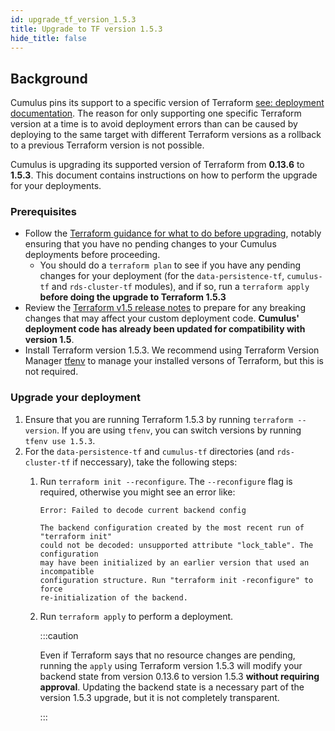 ```yaml
---
id: upgrade_tf_version_1.5.3
title: Upgrade to TF version 1.5.3
hide_title: false
---
```


## Background

Cumulus pins its support to a specific version of Terraform [see: deployment documentation](../deployment/README.md#install-terraform). The reason for only supporting one specific Terraform version at a time is to avoid deployment errors than can be caused by deploying to the same target with different Terraform versions  as a rollback to a previous Terraform version is not possible.

Cumulus is upgrading its supported version of Terraform from **0.13.6** to **1.5.3**. This document contains instructions on how to perform the upgrade for your deployments.

### Prerequisites

- Follow the [Terraform guidance for what to do before upgrading](https://developer.hashicorp.com/terraform/language/upgrade-guides), notably ensuring that you have no pending changes to your Cumulus deployments before proceeding.
  - You should do a `terraform plan` to see if you have any pending changes for your deployment (for the `data-persistence-tf`, `cumulus-tf` and `rds-cluster-tf` modules), and if so, run a `terraform apply` **before doing the upgrade to Terraform 1.5.3**
- Review the [Terraform v1.5 release notes](https://github.com/hashicorp/terraform/blob/v1.5/CHANGELOG.md) to prepare for any breaking changes that may affect your custom deployment code. **Cumulus' deployment code has already been updated for compatibility with version 1.5**.
- Install Terraform version 1.5.3. We recommend using Terraform Version Manager [tfenv](https://github.com/tfutils/tfenv) to manage your installed versons of Terraform, but this is not required.

### Upgrade your deployment

1. Ensure that you are running Terraform 1.5.3 by running `terraform --version`. If you are using `tfenv`, you can switch versions by running `tfenv use 1.5.3`.
2. For the `data-persistence-tf` and `cumulus-tf` directories (and `rds-cluster-tf` if neccessary), take the following steps:
   1. Run `terraform init --reconfigure`. The `--reconfigure` flag is required, otherwise you might see an error like:

        ```text
        Error: Failed to decode current backend config

        The backend configuration created by the most recent run of "terraform init"
        could not be decoded: unsupported attribute "lock_table". The configuration
        may have been initialized by an earlier version that used an incompatible
        configuration structure. Run "terraform init -reconfigure" to force
        re-initialization of the backend.
        ```

   2. Run `terraform apply` to perform a deployment.

      :::caution

      Even if Terraform says that no resource changes are pending, running the `apply` using Terraform version 1.5.3 will modify your backend state from version 0.13.6 to version 1.5.3 **without requiring approval**. Updating the backend state is a necessary part of the version 1.5.3 upgrade, but it is not completely transparent.

      :::

